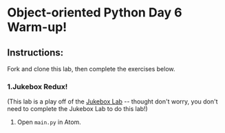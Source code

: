 # Object-oriented Python Day 6 Warm-up!

## Instructions:
Fork and clone this lab, then complete the exercises below.

### 1.Jukebox Redux! 

(This lab is a play off of the [Jukebox Lab](https://learn.co/tracks/google-cssi/5-python-advanced/python-labs/jukebox-lab) -- thought don't worry, you don't need to complete the Jukebox Lab to do this lab!)

1. Open `main.py` in Atom.
